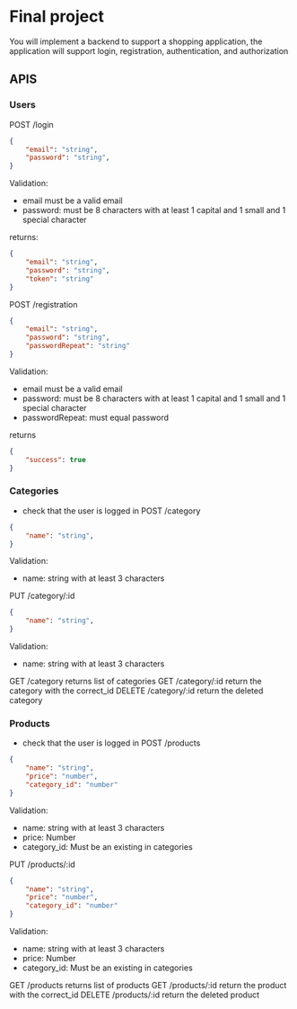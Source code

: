 # Final project

You will implement a backend to support a shopping application, the application will support login, registration, authentication, and authorization

## APIS
### Users
POST /login
```json
{
    "email": "string",
    "password": "string",
}
```
Validation: 
- email must be a valid email
- password: must be 8 characters with at least 1 capital and 1 small and 1 special character

returns:
```json
{
    "email": "string",
    "password": "string",
    "token": "string"
}
```

POST /registration
```json
{
    "email": "string",
    "password": "string",
    "passwordRepeat": "string"
}
```
Validation: 
- email must be a valid email
- password: must be 8 characters with at least 1 capital and 1 small and 1 special character
- passwordRepeat: must equal password

returns
```json
{
    "success": true
}
```

### Categories
- check that the user is logged in
POST /category
```json
{
    "name": "string",
}
```
Validation:
- name: string with at least 3 characters

PUT /category/:id
```json
{
    "name": "string",
}
```
Validation:
- name: string with at least 3 characters

GET /category
returns list of categories
GET /category/:id
return the category with the correct_id
DELETE /category/:id
return the deleted category

### Products
- check that the user is logged in
POST /products
```json
{
    "name": "string",
    "price": "number",
    "category_id": "number"  
}
```
Validation:
- name: string with at least 3 characters
- price: Number 
- category_id: Must be an existing in categories

PUT /products/:id
```json
{
    "name": "string",
    "price": "number",
    "category_id": "number"
}
```
Validation:
- name: string with at least 3 characters
- price: Number 
- category_id: Must be an existing in categories

GET /products
returns list of products
GET /products/:id
return the product with the correct_id
DELETE /products/:id
return the deleted product